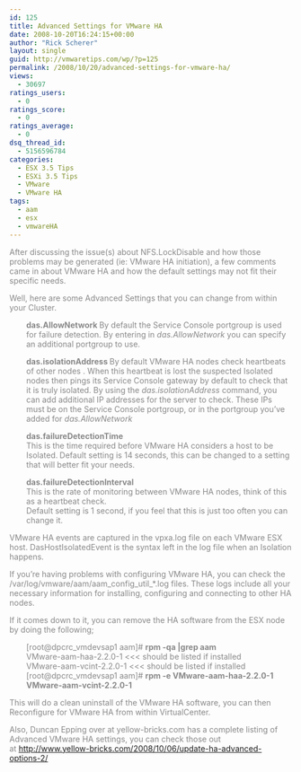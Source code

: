```yaml
---
id: 125
title: Advanced Settings for VMware HA
date: 2008-10-20T16:24:15+00:00
author: "Rick Scherer"
layout: single
guid: http://vmwaretips.com/wp/?p=125
permalink: /2008/10/20/advanced-settings-for-vmware-ha/
views:
  - 30697
ratings_users:
  - 0
ratings_score:
  - 0
ratings_average:
  - 0
dsq_thread_id:
  - 5156596784
categories:
  - ESX 3.5 Tips
  - ESXi 3.5 Tips
  - VMware
  - VMware HA
tags:
  - aam
  - esx
  - vmwareHA
---
```

<span style="color: #888888;"><span style="color: #888888;">After discussing the issue(s) about NFS.LockDisable and how those problems may be generated (ie: VMware HA initiation), a few comments came in about VMware HA and how the default settings may not fit their specific needs.</span></span>

<span style="color: #888888;"><!--more--></span>

<span style="color: #888888;"><span style="color: #888888;">Well, here are some Advanced Settings that you can change from within your Cluster.</span></span>

<p style="padding-left: 30px;">
  <span style="color: #888888;"><strong><span style="color: #888888;">das.AllowNetwork</span></strong><strong><span style="color: #888888;"> </span><span style="font-weight: normal;"><span style="color: #888888;">By default the Service Console portgroup is used for failure detection. By entering in </span><em><span style="color: #888888;">das.AllowNetwork</span></em><span style="color: #888888;"> you can specify an additional portgroup to use.</span></span></strong></span>
</p>

<p style="padding-left: 30px;">
  <span style="color: #888888;"><strong><span style="color: #888888;">das.isolationAddress</span></strong><strong><span style="color: #888888;"> </span><span style="font-weight: normal;"><span style="color: #888888;">By default VMware HA nodes check heartbeats of other nodes . When this heartbeat is lost the suspected Isolated nodes then pings its Service Console gateway by default to check that it is truly isolated. By using the </span><em><span style="color: #888888;">das.isolationAddress</span></em><span style="color: #888888;"> command, you can add additional IP addresses for the server to check. These IPs must be on the Service Console portgroup, or in the portgroup you&#8217;ve added for </span><em><span style="color: #888888;">das.AllowNetwork</span></em></span></strong></span>
</p>

<p style="padding-left: 30px;">
  <span style="color: #888888;"><strong><span style="color: #888888;">das.failureDetectionTime<br /> </span> <span style="font-weight: normal;"><span style="color: #888888;">This is the time required before VMware HA considers a host to be Isolated.</span></span></strong><strong><span style="color: #888888;"> </span><span style="font-weight: normal;"><span style="color: #888888;">Default setting is 14 seconds, this can be changed to a setting that will better fit your needs.</span></span></strong></span>
</p>

<p style="padding-left: 30px;">
  <span style="color: #888888;"><strong><span style="font-weight: normal;"><strong><span style="color: #888888;">das.failureDetectionInterval<br /> </span> <span style="font-weight: normal;"><span style="color: #888888;">This is the rate of monitoring between VMware HA nodes, think of this as a heartbeat check.</span></span><span style="color: #888888;"><br /> </span> <span style="font-weight: normal;"><span style="color: #888888;">Default setting is 1 second, if you feel that this is just too often you can change it.</span></span></strong></span></strong></span>
</p>

<span style="color: #888888;"><span style="color: #888888;">VMware HA events are captured in the vpxa.log file on each VMware ESX host. DasHostIsolatedEvent is the syntax left in the log file when an Isolation happens.</span></span>

<span style="color: #888888;"><span style="color: #888888;">If you&#8217;re having problems with configuring VMware HA, you can check the /var/log/vmware/aam/aam_config_util_*.log files. These logs include all your necessary information for installing, configuring and connecting to other HA nodes.</span></span>

<span style="color: #888888;"><span style="color: #888888;">If it comes down to it, you can remove the HA software from the ESX node by doing the following;</span></span>

<p style="padding-left: 30px;">
  <span style="color: #888888;"><span style="color: #888888;">[root@dpcrc_vmdevsap1 aam]# </span><strong><span style="color: #888888;">rpm -qa |grep aam<br /> </span> </strong><span style="color: #888888;">VMware-aam-haa-2.2.0-1 <<< should be listed if installed<br /> VMware-aam-vcint-2.2.0-1 <<< should be listed if installed<br /> [root@dpcrc_vmdevsap1 aam]# </span><strong><span style="color: #888888;">rpm -e VMware-aam-haa-2.2.0-1 VMware-aam-vcint-2.2.0-1</span></strong></span>
</p>

<span style="color: #888888;"><span style="color: #888888;">This will do a clean uninstall of the VMware HA software, you can then Reconfigure for VMware HA from within VirtualCenter.</span></span>

<span style="color: #888888;">Also, Duncan Epping over at yellow-bricks.com has a complete listing of Advanced VMware HA settings, you can check those out at <a href="http://www.yellow-bricks.com/2008/10/06/update-ha-advanced-options-2/" target="_blank">http://www.yellow-bricks.com/2008/10/06/update-ha-advanced-options-2/</a></span>